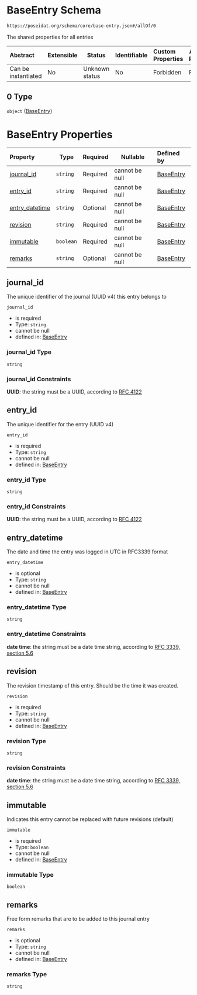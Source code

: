 # BaseEntry Schema

```txt
https://poseidat.org/schema/core/base-entry.json#/allOf/0
```

The shared properties for all entries


| Abstract            | Extensible | Status         | Identifiable | Custom Properties | Additional Properties | Access Restrictions | Defined In                                                          |
| :------------------ | ---------- | -------------- | ------------ | :---------------- | --------------------- | ------------------- | ------------------------------------------------------------------- |
| Can be instantiated | No         | Unknown status | No           | Forbidden         | Forbidden             | none                | [arrival.json\*](schemas/entry/arrival.json "open original schema") |

## 0 Type

`object` ([BaseEntry](arrival-allof-baseentry.md))

# BaseEntry Properties

| Property                          | Type      | Required | Nullable       | Defined by                                                                                                                              |
| :-------------------------------- | --------- | -------- | -------------- | :-------------------------------------------------------------------------------------------------------------------------------------- |
| [journal_id](#journal_id)         | `string`  | Required | cannot be null | [BaseEntry](base-entry-properties-journal_id.md "https&#x3A;//poseidat.org/schema/core/base-entry.json#/properties/journal_id")         |
| [entry_id](#entry_id)             | `string`  | Required | cannot be null | [BaseEntry](base-entry-properties-entry_id.md "https&#x3A;//poseidat.org/schema/core/base-entry.json#/properties/entry_id")             |
| [entry_datetime](#entry_datetime) | `string`  | Optional | cannot be null | [BaseEntry](base-entry-properties-entry_datetime.md "https&#x3A;//poseidat.org/schema/core/base-entry.json#/properties/entry_datetime") |
| [revision](#revision)             | `string`  | Required | cannot be null | [BaseEntry](base-entry-properties-revision.md "https&#x3A;//poseidat.org/schema/core/base-entry.json#/properties/revision")             |
| [immutable](#immutable)           | `boolean` | Required | cannot be null | [BaseEntry](base-entry-properties-immutable.md "https&#x3A;//poseidat.org/schema/core/base-entry.json#/properties/immutable")           |
| [remarks](#remarks)               | `string`  | Optional | cannot be null | [BaseEntry](base-entry-properties-remarks.md "https&#x3A;//poseidat.org/schema/core/base-entry.json#/properties/remarks")               |

## journal_id

The unique identifier of the journal (UUID v4) this entry belongs to


`journal_id`

-   is required
-   Type: `string`
-   cannot be null
-   defined in: [BaseEntry](base-entry-properties-journal_id.md "https&#x3A;//poseidat.org/schema/core/base-entry.json#/properties/journal_id")

### journal_id Type

`string`

### journal_id Constraints

**UUID**: the string must be a UUID, according to [RFC 4122](https://tools.ietf.org/html/rfc4122 "check the specification")

## entry_id

The unique identifier for the entry (UUID v4)


`entry_id`

-   is required
-   Type: `string`
-   cannot be null
-   defined in: [BaseEntry](base-entry-properties-entry_id.md "https&#x3A;//poseidat.org/schema/core/base-entry.json#/properties/entry_id")

### entry_id Type

`string`

### entry_id Constraints

**UUID**: the string must be a UUID, according to [RFC 4122](https://tools.ietf.org/html/rfc4122 "check the specification")

## entry_datetime

The date and time the entry was logged in UTC in RFC3339 format


`entry_datetime`

-   is optional
-   Type: `string`
-   cannot be null
-   defined in: [BaseEntry](base-entry-properties-entry_datetime.md "https&#x3A;//poseidat.org/schema/core/base-entry.json#/properties/entry_datetime")

### entry_datetime Type

`string`

### entry_datetime Constraints

**date time**: the string must be a date time string, according to [RFC 3339, section 5.6](https://tools.ietf.org/html/rfc3339 "check the specification")

## revision

The revision timestamp of this entry. Should be the time it was created.


`revision`

-   is required
-   Type: `string`
-   cannot be null
-   defined in: [BaseEntry](base-entry-properties-revision.md "https&#x3A;//poseidat.org/schema/core/base-entry.json#/properties/revision")

### revision Type

`string`

### revision Constraints

**date time**: the string must be a date time string, according to [RFC 3339, section 5.6](https://tools.ietf.org/html/rfc3339 "check the specification")

## immutable

Indicates this entry cannot be replaced with future revisions (default)


`immutable`

-   is required
-   Type: `boolean`
-   cannot be null
-   defined in: [BaseEntry](base-entry-properties-immutable.md "https&#x3A;//poseidat.org/schema/core/base-entry.json#/properties/immutable")

### immutable Type

`boolean`

## remarks

Free form remarks that are to be added to this journal entry


`remarks`

-   is optional
-   Type: `string`
-   cannot be null
-   defined in: [BaseEntry](base-entry-properties-remarks.md "https&#x3A;//poseidat.org/schema/core/base-entry.json#/properties/remarks")

### remarks Type

`string`
